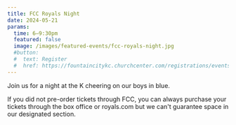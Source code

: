 ```yaml
---
title: FCC Royals Night
date: 2024-05-21
params:
  time: 6–9:30pm
  featured: false
  image: /images/featured-events/fcc-royals-night.jpg
  #button:
  #  text: Register
  #  href: https://fountaincitykc.churchcenter.com/registrations/events/2255838
---
```

Join us for a night at the K cheering on our boys in blue. 

If you did not pre-order tickets through FCC, you can always purchase your tickets through the box office or royals.com but we can't guarantee space in our designated section.

